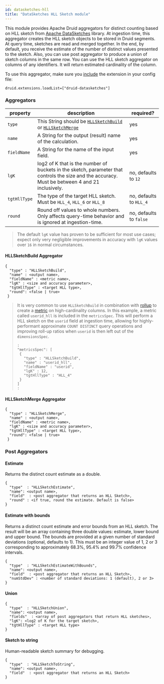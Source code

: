 ```yaml
---
id: datasketches-hll
title: "DataSketches HLL Sketch module"
---
```


<!--
  ~ Licensed to the Apache Software Foundation (ASF) under one
  ~ or more contributor license agreements.  See the NOTICE file
  ~ distributed with this work for additional information
  ~ regarding copyright ownership.  The ASF licenses this file
  ~ to you under the Apache License, Version 2.0 (the
  ~ "License"); you may not use this file except in compliance
  ~ with the License.  You may obtain a copy of the License at
  ~
  ~   http://www.apache.org/licenses/LICENSE-2.0
  ~
  ~ Unless required by applicable law or agreed to in writing,
  ~ software distributed under the License is distributed on an
  ~ "AS IS" BASIS, WITHOUT WARRANTIES OR CONDITIONS OF ANY
  ~ KIND, either express or implied.  See the License for the
  ~ specific language governing permissions and limitations
  ~ under the License.
  -->


This module provides Apache Druid aggregators for distinct counting based on HLL sketch from [Apache DataSketches](https://datasketches.apache.org/) library. At ingestion time, this aggregator creates the HLL sketch objects to be stored in Druid segments. At query time, sketches are read and merged together. In the end, by default, you receive the estimate of the number of distinct values presented to the sketch. Also, you can use post aggregator to produce a union of sketch columns in the same row.
You can use the HLL sketch aggregator on columns of any identifiers. It will return estimated cardinality of the column.

To use this aggregator, make sure you [include](../../development/extensions.md#loading-extensions) the extension in your config file:

```
druid.extensions.loadList=["druid-datasketches"]
```

### Aggregators

|property|description|required?|
|--------|-----------|---------|
|`type`|This String should be [`HLLSketchBuild`](#hllsketchbuild-aggregator) or [`HLLSketchMerge`](#hllsketchmerge-aggregator)|yes|
|`name`|A String for the output (result) name of the calculation.|yes|
|`fieldName`|A String for the name of the input field.|yes|
|`lgK`|log2 of K that is the number of buckets in the sketch, parameter that controls the size and the accuracy. Must be between 4 and 21 inclusively.|no, defaults to `12`|
|`tgtHllType`|The type of the target HLL sketch. Must be `HLL_4`, `HLL_6` or `HLL_8` |no, defaults to `HLL_4`|
|`round`|Round off values to whole numbers. Only affects query-time behavior and is ignored at ingestion-time.|no, defaults to `false`|


> The default `lgK` value has proven to be sufficient for most use cases; expect only very negligible improvements in accuracy with `lgK` values over `16` in normal circumstances.

#### HLLSketchBuild Aggregator

```
{
  "type" : "HLLSketchBuild",
  "name" : <output name>,
  "fieldName" : <metric name>,
  "lgK" : <size and accuracy parameter>,
  "tgtHllType" : <target HLL type>,
  "round": <false | true>
 }
```

> It is very common to use `HLLSketchBuild` in combination with [rollup](../../ingestion/rollup.md) to create a [metric](../../ingestion/ingestion-spec.html#metricsspec) on high-cardinality columns.  In this example, a metric called `userid_hll` is included in the `metricsSpec`.  This will perform a HLL sketch on the `userid` field at ingestion time, allowing for highly-performant approximate `COUNT DISTINCT` query operations and improving roll-up ratios when `userid` is then left out of the `dimensionsSpec`.
>
> ```
> :
> "metricsSpec": [
>  {
>    "type" : "HLLSketchBuild",
>    "name" : "userid_hll",
>    "fieldName" : "userid",
>    "lgK" : 12,
>    "tgtHllType" : "HLL_4"
>  }
> ]
> :
> ```
>

#### HLLSketchMerge Aggregator

```
{
  "type" : "HLLSketchMerge",
  "name" : <output name>,
  "fieldName" : <metric name>,
  "lgK" : <size and accuracy parameter>,
  "tgtHllType" : <target HLL type>,
  "round": <false | true>
 }
```

### Post Aggregators

#### Estimate

Returns the distinct count estimate as a double.

```
{
  "type"  : "HLLSketchEstimate",
  "name": <output name>,
  "field"  : <post aggregator that returns an HLL Sketch>,
  "round" : <if true, round the estimate. Default is false>
}
```

#### Estimate with bounds

Returns a distinct count estimate and error bounds from an HLL sketch.
The result will be an array containing three double values: estimate, lower bound and upper bound.
The bounds are provided at a given number of standard deviations (optional, defaults to 1).
This must be an integer value of 1, 2 or 3 corresponding to approximately 68.3%, 95.4% and 99.7% confidence intervals.

```
{
  "type"  : "HLLSketchEstimateWithBounds",
  "name": <output name>,
  "field"  : <post aggregator that returns an HLL Sketch>,
  "numStdDev" : <number of standard deviations: 1 (default), 2 or 3>
}
```

#### Union

```
{
  "type"  : "HLLSketchUnion",
  "name": <output name>,
  "fields"  : <array of post aggregators that return HLL sketches>,
  "lgK": <log2 of K for the target sketch>,
  "tgtHllType" : <target HLL type>
}
```

#### Sketch to string

Human-readable sketch summary for debugging.

```
{
  "type"  : "HLLSketchToString",
  "name": <output name>,
  "field"  : <post aggregator that returns an HLL Sketch>
}
```
